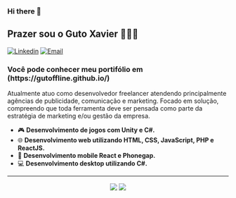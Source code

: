 ### Hi there 👋

<!--
**gutoffline/gutoffline** is a ✨ _special_ ✨ repository because its `README.md` (this file) appears on your GitHub profile.

Here are some ideas to get you started:

- 🔭 I’m currently working on ...
- 🌱 I’m currently learning ...
- 👯 I’m looking to collaborate on ...
- 🤔 I’m looking for help with ...
- 💬 Ask me about ...
- 📫 How to reach me: ...
- 😄 Pronouns: ...
- ⚡ Fun fact: ...
-->

<h2>Prazer sou o Guto Xavier  🧑🏽‍💻</h2>

[![Linkedin](https://img.shields.io/badge/-LinkedIn-blue?style=flat&logo=Linkedin&logoColor=white)](https://www.linkedin.com/in/raziel-rodrigues-2b32b5140/)
[![Email](https://img.shields.io/badge/-Outlook-blue?style=flat&logo=Mail&logoColor=white)](mailto:trabalhosdoguto@gmail.com)

<h3>Você pode conhecer meu portifólio em (https://gutoffline.github.io/)</h3>


Atualmente atuo como desenvolvedor freelancer atendendo principalmente agências de publicidade, comunicação e marketing. Focado em solução, compreendo que toda ferramenta deve ser pensada como parte da estratégia de marketing e/ou gestão da empresa.

- 🎮 <b>Desenvolvimento de jogos com Unity e C#.</b>
- 🌐 <b>Desenvolvimento web utilizando HTML, CSS, JavaScript, PHP e ReactJS.</b>
- 📱  <b>Desenvolvimento mobile React e Phonegap.</b>
- 💻 <b>Desenvolvimento desktop utilizando C#.</b>

<hr>

<p align="center"> 
  <img align="center" src="https://github-readme-stats.vercel.app/api?username=gutoffline&show_icons=true&layout=compact" />
  <img align="center" src="https://github-readme-stats.vercel.app/api/top-langs/?username=gutoffline&show_icons=true&layout=compact" />
</p>
